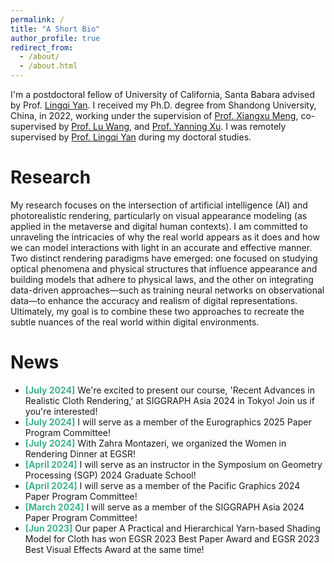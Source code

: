 ```yaml
---
permalink: /
title: "A Short Bio"
author_profile: true
redirect_from: 
  - /about/
  - /about.html
---
```


I'm a postdoctoral fellow of University of California, Santa Babara advised by Prof. [Lingqi Yan](https://sites.cs.ucsb.edu/~lingqi/). I received my Ph.D. degree from Shandong University, China, in 2022, working under the supervision of [Prof. Xiangxu Meng](http://vr.sdu.edu.cn/info/1010/1073.htm), co-supervised by [Prof. Lu Wang](http://vr.sdu.edu.cn/info/1010/1060.htm), and [Prof. Yanning Xu](http://vr.sdu.edu.cn/info/1010/1062.htm). I was remotely supervised by [Prof. Lingqi Yan](https://sites.cs.ucsb.edu/~lingqi/) during my doctoral studies.

Research
======
My research focuses on the intersection of artificial intelligence (AI) and photorealistic rendering, particularly on visual appearance modeling (as applied in the metaverse and digital human contexts). I am committed to unraveling the intricacies of why the real world appears as it does and how we can model interactions with light in an accurate and effective manner. Two distinct rendering paradigms have emerged: one focused on studying optical phenomena and physical structures that influence appearance and building models that adhere to physical laws, and the other on integrating data-driven approaches—such as training neural networks on observational data—to enhance the accuracy and realism of digital representations. Ultimately, my goal is to combine these two approaches to recreate the subtle nuances of the real world within digital environments.


News
======
- **<span style="color:#3EB489">[July 2024]</span>** We're excited to present our course, 'Recent Advances in Realistic Cloth Rendering,' at SIGGRAPH Asia 2024 in Tokyo! Join us if you're interested!
- **<span style="color:#3EB489">[July 2024]</span>** I will serve as a member of the Eurographics 2025 Paper Program Committee!
- **<span style="color:#3EB489">[July 2024]</span>** With Zahra Montazeri, we organized the Women in Rendering Dinner at EGSR!
- **<span style="color:#3EB489">[April 2024]</span>** I will serve as an instructor in the Symposium on Geometry Processing (SGP) 2024 Graduate School!
- **<span style="color:#3EB489">[April 2024]</span>** I will serve as a member of the Pacific Graphics 2024 Paper Program Committee!
- **<span style="color:#3EB489">[March 2024]</span>** I will serve as a member of the SIGGRAPH Asia 2024 Paper Program Committee!
- **<span style="color:#3EB489">[Jun 2023]</span>** Our paper A Practical and Hierarchical Yarn-based Shading Model for Cloth has won EGSR 2023 Best Paper Award and EGSR 2023 Best Visual Effects Award at the same time!




